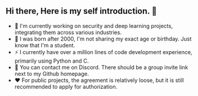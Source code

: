 ## Hi there, Here is my self introduction. 👋

- 🔭 I'm currently working on security and deep learning projects, integrating them across various industries.
- 🤔 I was born after 2000, I'm not sharing my exact age or birthday. Just know that I'm a student.
- ⚡ I currently have over a million lines of code development experience, primarily using Python and C.
- 💬 You can contact me on Discord. There should be a group invite link next to my Github homepage.
- ♥️ For public projects, the agreement is relatively loose, but it is still recommended to apply for authorization.
